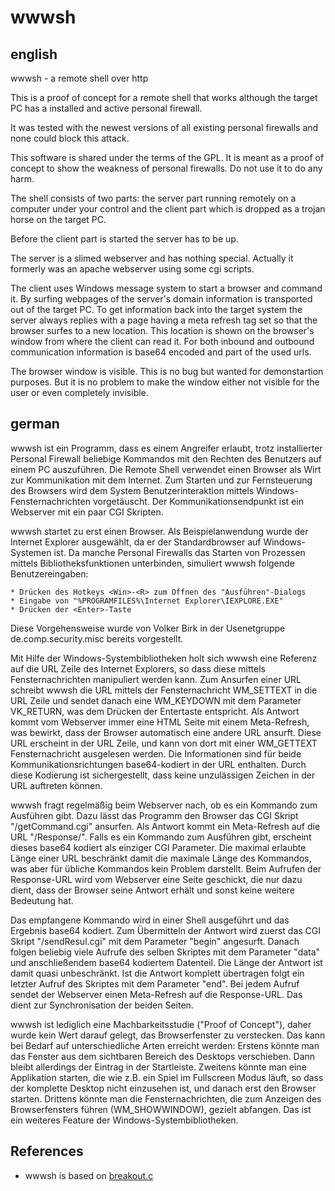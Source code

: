 wwwsh
=====

english
-------
wwwsh - a remote shell over http

This is a proof of concept for a remote shell that works although the target PC
has a installed and active personal firewall.

It was tested with the newest versions of all existing personal firewalls and
none could block this attack.

This software is shared under the terms of the GPL. It is meant as a proof of
concept to show the weakness of personal firewalls. Do not use it to do any
harm.

The shell consists of two parts: the server part running remotely on a computer
under your control and the client part which is dropped as a trojan horse on
the target PC.

Before the client part is started the server has to be up.

The server is a slimed webserver and has nothing special. Actually it formerly 
was an apache webserver using some cgi scripts.

The client uses Windows message system to start a browser and command it. By
surfing webpages of the server's domain information is transported out of the
target PC. To get information back into the target system the server always
replies with a page having a meta refresh tag set so that the browser surfes to
a new location. This location is shown on the browser's window from where the
client can read it. For both inbound and outbound communication information is
base64 encoded and part of the used urls.

The browser window is visible. This is no bug but wanted for demonstartion
purposes. But it is no problem to make the window either not visible for the
user or even completely invisible.

german
------

wwwsh ist ein Programm, dass es einem Angreifer erlaubt, trotz installierter Personal Firewall beliebige Kommandos mit den Rechten des Benutzers auf einem PC auszuführen. Die Remote Shell verwendet einen Browser als Wirt zur Kommunikation mit dem Internet. Zum Starten und zur Fernsteuerung des Browsers wird dem System Benutzerinteraktion mittels Windows-Fensternachrichten vorgetäuscht. Der Kommunikationsendpunkt ist ein Webserver mit ein paar CGI Skripten.

wwwsh startet zu erst einen Browser. Als Beispielanwendung wurde der Internet Explorer ausgewählt, da er der Standardbrowser auf Windows-Systemen ist. Da manche Personal Firewalls das Starten von Prozessen mittels Bibliotheksfunktionen unterbinden, simuliert wwwsh folgende Benutzereingaben:

    * Drücken des Hotkeys <Win>-<R> zum Öffnen des "Ausführen"-Dialogs
    * Eingabe von "%PROGRAMFILES%\Internet Explorer\IEXPLORE.EXE"
    * Drücken der <Enter>-Taste

Diese Vorgehensweise wurde von Volker Birk in der Usenetgruppe de.comp.security.misc bereits vorgestellt.

Mit Hilfe der Windows-Systembibliotheken holt sich wwwsh eine Referenz auf die URL Zeile des Internet Explorers, so dass diese mittels Fensternachrichten manipuliert werden kann. Zum Ansurfen einer URL schreibt wwwsh die URL mittels der Fensternachricht WM_SETTEXT in die URL Zeile und sendet danach eine WM_KEYDOWN mit dem Parameter VK_RETURN, was dem Drücken der Entertaste entspricht. Als Antwort kommt vom Webserver immer eine HTML Seite mit einem Meta-Refresh, was bewirkt, dass der Browser automatisch eine andere URL ansurft. Diese URL erscheint in der URL Zeile, und kann von dort mit einer WM_GETTEXT Fensternachricht ausgelesen werden. Die Informationen sind für beide Kommunikationsrichtungen base64-kodiert in der URL enthalten. Durch diese Kodierung ist sichergestellt, dass keine unzulässigen Zeichen in der URL auftreten können.

wwwsh fragt regelmäßig beim Webserver nach, ob es ein Kommando zum Ausführen gibt. Dazu lässt das Programm den Browser das CGI Skript "/getCommand.cgi" ansurfen. Als Antwort kommt ein Meta-Refresh auf die URL "/Response/". Falls es ein Kommando zum Ausführen gibt, erscheint dieses base64 kodiert als einziger CGI Parameter. Die maximal erlaubte Länge einer URL beschränkt damit die maximale Länge des Kommandos, was aber für übliche Kommandos kein Problem darstellt. Beim Aufrufen der Response-URL wird vom Webserver eine Seite geschickt, die nur dazu dient, dass der Browser seine Antwort erhält und sonst keine weitere Bedeutung hat.

Das empfangene Kommando wird in einer Shell ausgeführt und das Ergebnis base64 kodiert. Zum Übermitteln der Antwort wird zuerst das CGI Skript "/sendResul.cgi" mit dem Parameter "begin" angesurft. Danach folgen beliebig viele Aufrufe des selben Skriptes mit dem Parameter "data" und anschließendem base64 kodiertem Datenteil. Die Länge der Antwort ist damit quasi unbeschränkt. Ist die Antwort komplett übertragen folgt ein letzter Aufruf des Skriptes mit dem Parameter "end". Bei jedem Aufruf sendet der Webserver einen Meta-Refresh auf die Response-URL. Das dient zur Synchronisation der beiden Seiten.

wwwsh ist lediglich eine Machbarkeitsstudie ("Proof of Concept"), daher wurde kein Wert darauf gelegt, das Browserfenster zu verstecken. Das kann bei Bedarf auf unterschiedliche Arten erreicht werden: Erstens könnte man das Fenster aus dem sichtbaren Bereich des Desktops verschieben. Dann bleibt allerdings der Eintrag in der Startleiste. Zweitens könnte man eine Applikation starten, die wie z.B. ein Spiel im Fullscreen Modus läuft, so dass der komplette Desktop nicht einzusehen ist, und danach erst den Browser starten. Drittens könnte man die Fensternachrichten, die zum Anzeigen des Browserfensters führen (WM_SHOWWINDOW), gezielt abfangen. Das ist ein weiteres Feature der Windows-Systembibliotheken.

References
----------
 * wwwsh is based on [breakout.c](www.dingens.org/breakout.c)
